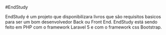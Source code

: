 #EndStudy

EndStudy é um projeto que disponibilizara livros que são requisitos basicos para ser um bom desenvolvedor Back ou Front End. EndStudy está sendo feito em PHP com o framework Laravel 5 e com o framework css Bootstrap.
